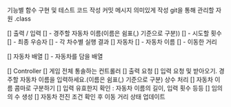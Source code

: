 기능별 함수 구현 및 테스트 코드 작성
커밋 메시지 의미있게 작성
git을 통해 관리할 자원 .class

[] 출력 / 입력
    [] - 경주할 자동차 이름(이름은 쉼표(,) 기준으로 구분))
    [] - 시도할 횟수
    [] - 최종 우승자
    [] - 각 차수별 실행 결과
[] 자동차
    [] - 자동차 이름
    [] - 이동한 거리

[] 자동차 배열
    [] - 자동차를 담을 배열

[] Controller
    [] 게임 전체 통솔하는 컨트롤러
    [] 출력 요청
    [] 입력 요청 및 받아오기.  경주할 자동차 이름을 입력하세요.(이름은 쉼표(,) 기준으로 구분) 상수 처리
    [] 자동차 이름 콤마로 구분하기
    [] 입력 유효한지 확인 : 자동차 이름의 길이, 입력 횟수 등등
    [] 임의의 수 생성
    [] 자동차 전진 조건 확인 후 이동 거리 상태 업데이트 